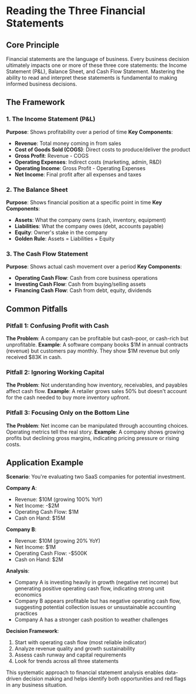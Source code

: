 # Reading the Three Financial Statements

## Core Principle

Financial statements are the language of business. Every business decision ultimately impacts one or more of these three core statements: the Income Statement (P&L), Balance Sheet, and Cash Flow Statement. Mastering the ability to read and interpret these statements is fundamental to making informed business decisions.

## The Framework

### 1. The Income Statement (P&L)
**Purpose**: Shows profitability over a period of time
**Key Components**:
- **Revenue**: Total money coming in from sales
- **Cost of Goods Sold (COGS)**: Direct costs to produce/deliver the product
- **Gross Profit**: Revenue - COGS
- **Operating Expenses**: Indirect costs (marketing, admin, R&D)
- **Operating Income**: Gross Profit - Operating Expenses
- **Net Income**: Final profit after all expenses and taxes

### 2. The Balance Sheet
**Purpose**: Shows financial position at a specific point in time
**Key Components**:
- **Assets**: What the company owns (cash, inventory, equipment)
- **Liabilities**: What the company owes (debt, accounts payable)
- **Equity**: Owner's stake in the company
- **Golden Rule**: Assets = Liabilities + Equity

### 3. The Cash Flow Statement
**Purpose**: Shows actual cash movement over a period
**Key Components**:
- **Operating Cash Flow**: Cash from core business operations
- **Investing Cash Flow**: Cash from buying/selling assets
- **Financing Cash Flow**: Cash from debt, equity, dividends

## Common Pitfalls

### Pitfall 1: Confusing Profit with Cash
**The Problem**: A company can be profitable but cash-poor, or cash-rich but unprofitable.
**Example**: A software company books $1M in annual contracts (revenue) but customers pay monthly. They show $1M revenue but only received $83K in cash.

### Pitfall 2: Ignoring Working Capital
**The Problem**: Not understanding how inventory, receivables, and payables affect cash flow.
**Example**: A retailer grows sales 50% but doesn't account for the cash needed to buy more inventory upfront.

### Pitfall 3: Focusing Only on the Bottom Line
**The Problem**: Net income can be manipulated through accounting choices. Operating metrics tell the real story.
**Example**: A company shows growing profits but declining gross margins, indicating pricing pressure or rising costs.

## Application Example

**Scenario**: You're evaluating two SaaS companies for potential investment.

**Company A**:
- Revenue: $10M (growing 100% YoY)
- Net Income: -$2M
- Operating Cash Flow: $1M
- Cash on Hand: $15M

**Company B**:
- Revenue: $10M (growing 20% YoY)
- Net Income: $1M
- Operating Cash Flow: -$500K
- Cash on Hand: $2M

**Analysis**:
- Company A is investing heavily in growth (negative net income) but generating positive operating cash flow, indicating strong unit economics
- Company B appears profitable but has negative operating cash flow, suggesting potential collection issues or unsustainable accounting practices
- Company A has a stronger cash position to weather challenges

**Decision Framework**:
1. Start with operating cash flow (most reliable indicator)
2. Analyze revenue quality and growth sustainability
3. Assess cash runway and capital requirements
4. Look for trends across all three statements

This systematic approach to financial statement analysis enables data-driven decision making and helps identify both opportunities and red flags in any business situation.
